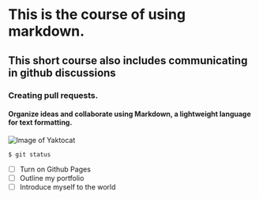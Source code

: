# This is the course of using markdown.
## This short course also includes communicating in github discussions
### Creating pull requests.
#### Organize ideas and collaborate using Markdown, a lightweight language for text formatting.
![Image of Yaktocat](https://octodex.github.com/images/yaktocat.png)

```
$ git status
```
- [ ] Turn on Github Pages
- [ ] Outline my portfolio
- [ ] Introduce myself to the world
